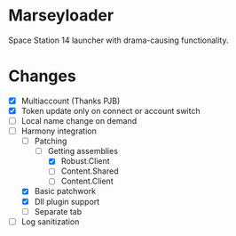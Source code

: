 # Marseyloader

Space Station 14 launcher with drama-causing functionality.

# Changes

- [X] Multiaccount (Thanks PJB)
- [X] Token update only on connect or account switch
- [ ] Local name change on demand
- [ ] Harmony integration
  - [ ] Patching
    - [ ] Getting assemblies
      - [X] Robust.Client
      - [ ] Content.Shared
      - [ ] Content.Client
  - [X] Basic patchwork
  - [X] Dll plugin support
  - [ ] Separate tab
- [ ] Log sanitization
